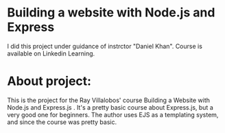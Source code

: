 # Building a website with Node.js and Express

I did this project under guidance of instrctor "Daniel Khan". 
Course is available on Linkedin Learning.

# About project:

This is the project for the Ray Villalobos' course Building a Website with Node.js and Express.js . It's a pretty basic course about Express.js, but a very good one for beginners.
The author uses EJS as a templating system, and since the course was pretty basic.

